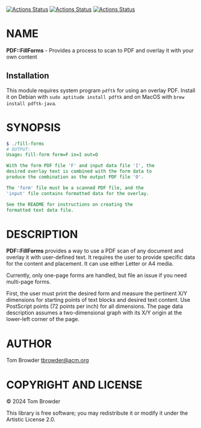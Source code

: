 [![Actions Status](https://github.com/tbrowder/PDF-FillForms/actions/workflows/linux.yml/badge.svg)](https://github.com/tbrowder/PDF-FillForms/actions) [![Actions Status](https://github.com/tbrowder/PDF-FillForms/actions/workflows/macos.yml/badge.svg)](https://github.com/tbrowder/PDF-FillForms/actions) [![Actions Status](https://github.com/tbrowder/PDF-FillForms/actions/workflows/windows.yml/badge.svg)](https://github.com/tbrowder/PDF-FillForms/actions)

NAME
====

**PDF::FillForms** - Provides a process to scan to PDF and overlay it with your own content

Installation
------------

This module requires system program `pdftk` for using an overlay PDF. Install it on Debian with `sudo aptitude install pdftk` and on MacOS with `brew install pdftk-java`.

SYNOPSIS
========

```raku
$ ./fill-forms
# OUTPUT:
Usage: fill-form form=F in=I out=O

With the form PDF file 'F' and input data file 'I', the 
desired overlay text is combined with the form data to 
produce the combination as the output PDF file 'O'.

The 'form' file must be a scanned PDF file, and the 
'input' file contains formatted data for the overlay.

See the README for instructions on creating the 
formatted text data file.
```

DESCRIPTION
===========

**PDF::FillForms** provides a way to use a PDF scan of any document and overlay it with user-defined text. It requires the user to provide specific data for the content and placement. It can use either Letter or A4 media.

Currently, only one-page forms are handled, but file an issue if you need multi-page forms.

First, the user must print the desired form and measure the pertinent X/Y dimensions for starting points of text blocks and desired text content. Use PostScript points (72 points per inch) for all dimensions. The page data description assumes a two-dimensional graph with its X/Y origin at the lower-left corner of the page.

AUTHOR
======

Tom Browder <tbrowder@acm.org>

COPYRIGHT AND LICENSE
=====================

© 2024 Tom Browder

This library is free software; you may redistribute it or modify it under the Artistic License 2.0.

